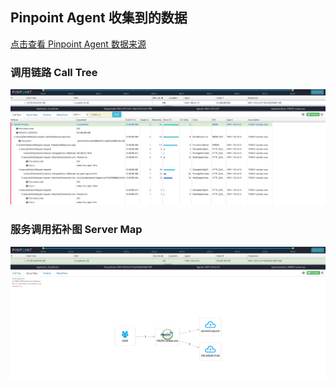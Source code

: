 ## Pinpoint Agent 收集到的数据
[点击查看 Pinpoint Agent 数据来源](http://qc.can-dao.com:6787/proxy_pass/#/transactionList/FRONT-candao-wxa@RESIN/20m/2019-07-29-01-00-00/HWY-119.3.4.13%5E1564135311682%5E395-1564332892664-65)
### 调用链路 Call Tree
![](/img/analysis/businesslayer/LocalAction/img-1.png)

### 服务调用拓补图 Server Map
![](/img/analysis/businesslayer/LocalAction/img-2.png)
